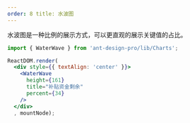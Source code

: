 ```yaml
---
order: 8 title: 水波图
---
```


水波图是一种比例的展示方式，可以更直观的展示关键值的占比。

````jsx
import { WaterWave } from 'ant-design-pro/lib/Charts';

ReactDOM.render(
  <div style={{ textAlign: 'center' }}>
    <WaterWave
      height={161}
      title="补贴资金剩余"
      percent={34}
    />
  </div>
  , mountNode);
````

